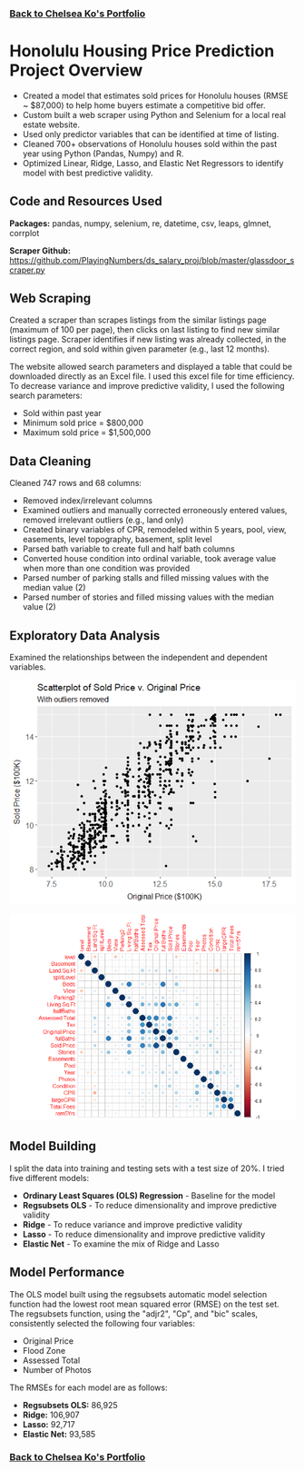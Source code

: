 ### [Back to Chelsea Ko's Portfolio](https://chelseako.github.io/Portfolio/)

# Honolulu Housing Price Prediction Project Overview
* Created a model that estimates sold prices for Honolulu houses (RMSE ~ $87,000) to help home buyers estimate a competitive bid offer.
* Custom built a web scraper using Python and Selenium for a local real estate website.
* Used only predictor variables that can be identified at time of listing.
* Cleaned 700+ observations of Honolulu houses sold within the past year using Python (Pandas, Numpy) and R.
* Optimized Linear, Ridge, Lasso, and Elastic Net Regressors to identify model with best predictive validity.

## Code and Resources Used
**Packages:** pandas, numpy, selenium, re, datetime, csv, leaps, glmnet, corrplot

**Scraper Github:** https://github.com/PlayingNumbers/ds_salary_proj/blob/master/glassdoor_scraper.py

## Web Scraping
Created a scraper than scrapes listings from the similar listings page (maximum of 100 per page), then clicks on last listing to find new similar listings page. Scraper identifies if new listing was already collected, in the correct region, and sold within given parameter (e.g., last 12 months).

The website allowed search parameters and displayed a table that could be downloaded directly as an Excel file. I used this excel file for time efficiency. To decrease variance and improve predictive validity, I used the following search parameters:
* Sold within past year
* Minimum sold price = $800,000
* Maximum sold price = $1,500,000

## Data Cleaning
Cleaned 747 rows and 68 columns:
* Removed index/irrelevant columns
* Examined outliers and manually corrected erroneously entered values, removed irrelevant outliers (e.g., land only)
* Created binary variables of CPR, remodeled within 5 years, pool, view, easements, level topography, basement, split level
* Parsed bath variable to create full and half bath columns
* Converted house condition into ordinal variable, took average value when more than one condition was provided
* Parsed number of parking stalls and filled missing values with the median value (2)
* Parsed number of stories and filled missing values with the median value (2)

## Exploratory Data Analysis
Examined the relationships between the independent and dependent variables.

![Scatterplot of Sold versus Original Price](https://github.com/chelseako/House_Pricing_Project/blob/main/scatter_sold_orig.png)

![Correlation plot of numeric variables](https://github.com/chelseako/House_Pricing_Project/blob/main/housesCorrplot.png)

## Model Building
I split the data into training and testing sets with a test size of 20%.
I tried five different models:
* **Ordinary Least Squares (OLS) Regression** - Baseline for the model
* **Regsubsets OLS** - To reduce dimensionality and improve predictive validity
* **Ridge** - To reduce variance and improve predictive validity
* **Lasso** - To reduce dimensionality and improve predictive validity
* **Elastic Net** - To examine the mix of Ridge and Lasso

## Model Performance
The OLS model built using the regsubsets automatic model selection function had the lowest root mean squared error (RMSE) on the test set. The regsubsets function, using the "adjr2", "Cp", and "bic" scales, consistently selected the following four variables:
* Original Price
* Flood Zone
* Assessed Total
* Number of Photos

The RMSEs for each model are as follows:
* **Regsubsets OLS:** 86,925
* **Ridge:** 106,907
* **Lasso:** 92,717
* **Elastic Net:** 93,585

### [Back to Chelsea Ko's Portfolio](https://chelseako.github.io/Portfolio/)
